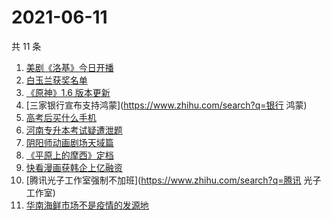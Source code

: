 # 2021-06-11

共 11 条

<!-- BEGIN ZHIHUSEARCH -->
<!-- 最后更新时间 Fri Jun 11 2021 04:07:59 GMT+0800 (China Standard Time) -->
1. [美剧《洛基》今日开播](https://www.zhihu.com/search?q=洛基)
1. [白玉兰获奖名单](https://www.zhihu.com/search?q=白玉兰)
1. [《原神》1.6 版本更新](https://www.zhihu.com/search?q=原神)
1. [三家银行宣布支持鸿蒙](https://www.zhihu.com/search?q=银行 鸿蒙)
1. [高考后买什么手机](https://www.zhihu.com/search?q=高考后手机)
1. [河南专升本考试疑遭泄题](https://www.zhihu.com/search?q=河南专升本)
1. [阴阳师动画剧场天域篇](https://www.zhihu.com/search?q=阴阳师)
1. [《平原上的摩西》定档](https://www.zhihu.com/search?q=平原上的摩西)
1. [快看漫画获韩企上亿融资](https://www.zhihu.com/search?q=快看漫画)
1. [腾讯光子工作室强制不加班](https://www.zhihu.com/search?q=腾讯 光子工作室)
1. [华南海鲜市场不是疫情的发源地](https://www.zhihu.com/search?q=华南海鲜市场)
<!-- END ZHIHUSEARCH -->
